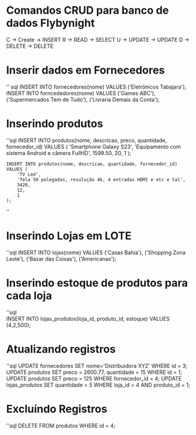 # Comandos CRUD para banco de dados Flybynight

C -> Create -> INSERT
R -> READ -> SELECT
U -> UPDATE -> UPDATE
D -> DELETE -> DELETE

# Inserir dados em Fornecedores
'' sql
    INSERT INTO fornecedores(nome) VALUES ('Eletrônicos Tabajara');
    INSERT INTO forncededores(nome) VALUES
    ('Games ABC'),
    ('Supermercados Tem de Tudo'),
    ('Livraria Demais da Conta');

# Inserindo produtos
''sql
    INSERT INTO produtos(nome, descricao, preco, quantidade, fornecedor_id) VALUES (
        'Smartphone Galaxy S23', 
        'Equipamento com sistema Android e câmera FullHD',
        1599.50,
        20,
        1
        );

    INSERT INTO produtos(nome, descricao, quantidade, fornecedor_id) VALUES (
        'TV Led',
        'Tela 50 polegadas, resulução 4k, 4 entradas HDMI e etc e tal',
        3420,
        12,
        1
    );
''

# Inserindo Lojas em LOTE
''sql
    INSERT INTO lojas(nome) VALUES
        ('Casas Bahia'),
        ('Shopping Zona Leste'),
        ('Bazar das Coisas'),
        ('Americanas');

# Inserindo estoque de produtos para cada loja
''sql    
    INSERT INTO lojas_produtos(loja_id, produto_id, estoque) VALUES
        (4,2,500);

# Atualizando registros
''sql
    UPDATE fornecedores SET nome='Distribuidora XYZ' WHERE id = 3;
    UPDATE produtos SET preco = 2600.77, quantidade = 15 WHERE id = 1;
    UPDATE produtos SET preco = 125 WHERE fornecedor_id = 4;
    UPDATE lojas_produtos SET quantidade = 5 WHERE loja_id = 4 AND produto_id = 1;

# Excluíndo Registros
''sql
    DELETE FROM produtos WHERE id = 4;
